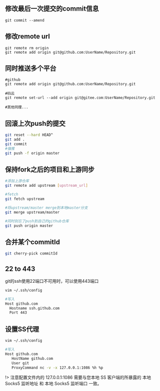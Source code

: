 ## 修改最后一次提交的commit信息

```shell
git commit --amend
```

## 修改remote url

```shell
git remote rm origin
git remote add origin git@github.com:UserName/Repository.git
```

## 同时推送多个平台

```shell
#github
git remote add origin git@github.com:UserName/Repository.git

#码云
git remote set-url --add origin git@gitee.com:UserName/Repository.git

#其他同理...
```

## 回滚上次push的提交

```bash
git reset --hard HEAD^
git add .
git commit
#强推
git push -f origin master
```

## 保持fork之后的项目和上游同步

```bash
#添加上游仓库
git remote add upstream [upstream_url]

#fetch
git fetch upstream

#将upstream/master merge到本地master分支
git merge upstream/master

#同时别忘了push到自己的github仓库
git push origin master
```

## 合并某个commitId

```bash
git cherry-pick commitId
```

## 22 to 443
git的ssh使用22端口不可用时，可以使用443端口
```bash
vim ~/.ssh/config

#写入
Host github.com
  Hostname ssh.github.com
  Port 443
```

## 设置SS代理

```bash
vim ~/.ssh/config

#写入
Host github.com
   HostName github.com
   User git
   ProxyCommand nc -v -x 127.0.0.1:1086 %h %p
```

!> 注意配置文件内的 127.0.0.1:1086 需要与您本地 SS 客户端的所暴露的 本地 Socks5 监听地址 和 本地 Socks5 监听端口 一致。